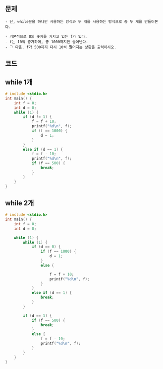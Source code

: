 ## 문제
	- 단, while문을 하나만 사용하는 방식과 두 개를 사용하는 방식으로 총 두 개를 만들어본다.

	- 기본적으로 0의 숫자를 가지고 있는 f가 있다.
	- f는 10씩 증가하며, 총 1000까지만 늘어난다.
	- 그 다음, f가 500까지 다시 10씩 떨어지는 상황을 출력하시오.
## 코드 
## while 1개
```c
# include <stdio.h>
int main() {
	int f = 0;
	int d = 0;
	while (1) {
		if (d != 1) {
			f = f + 10;
			printf("%d\n", f);
			if (f == 1000) {
				d = 1;
			}
		}
		else if (d == 1) {
			f = f - 10;
			printf("%d\n", f);
			if (f == 500) {
				break;
			}
		}
	}
}
```





## while 2개
```c
# include <stdio.h>
int main() {
	int f = 0;
	int d = 0;

	while (1) {
		while (1) {
			if (d == 0) {
				if (f == 1000) {
					d = 1;
				}
				else {

					f = f + 10;
					printf("%d\n", f);
				}
			}
			else if (d == 1) {
				break;
			}
		}

		if (d == 1) {
			if (f == 500) {
				break;
			}
			else {
				f = f - 10;
				printf("%d\n", f);
			}
		}
	}
}
```
